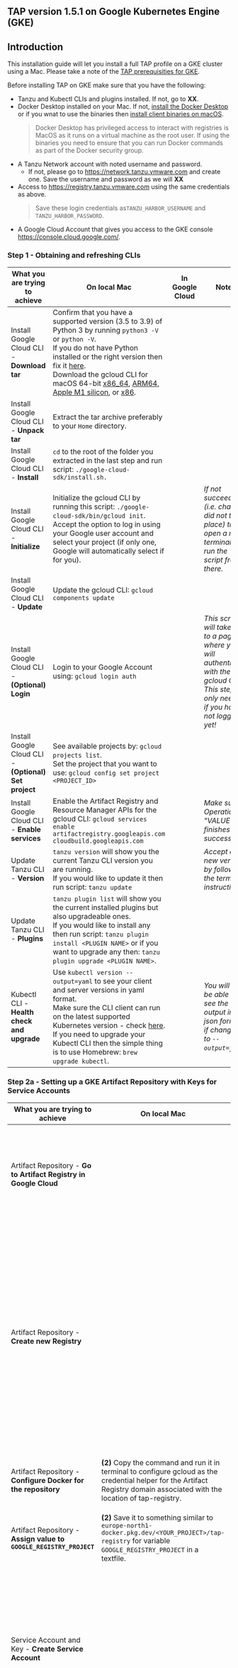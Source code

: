 ## TAP version 1.5.1 on Google Kubernetes Engine (GKE)

## Introduction
This installation guide will let you install a full TAP profile on a GKE cluster using a Mac. Please take a note of the [TAP prerequisities for GKE](https://docs.vmware.com/en/VMware-Tanzu-Application-Platform/1.5/tap/prerequisites.html#:~:text=Google%20Kubernetes%20Engine).

Before installing TAP on GKE make sure that you have the following:
* Tanzu and Kubectl CLIs and plugins installed. If not, go to **XX**.
* Docker Desktop installed on your Mac. If not, [install the Docker Desktop](https://docs.docker.com/desktop/install/mac-install/) or if you wnat to use the binaries then [install client binaries on macOS](https://docs.docker.com/engine/install/binaries/#:~:text=Install%20client%20binaries%20on%20macOS%F0%9F%94%97).
  > Docker Desktop has privileged access to interact with registries is MacOS as it runs on a virtual machine as the root user. If using the binaries you need to ensure that you can run Docker commands as part of the Docker security group.
* A Tanzu Network account with noted username and password.
  - If not, please go to https://network.tanzu.vmware.com and create one. Save the username and password as we will **XX**
* Access to https://registry.tanzu.vmware.com using the same credentials as above.
  > Save these login credentials as`TANZU_HARBOR_USERNAME` and `TANZU_HARBOR_PASSWORD`.
* A Google Cloud Account that gives you access to the GKE console https://console.cloud.google.com/.

### Step 1 - Obtaining and refreshing CLIs
| What you are trying to achieve | On local Mac | In Google Cloud | Notes |
| --- | --- | --- | --- |
| Install Google Cloud CLI - **Download tar** | Confirm that you have a supported version (3.5 to 3.9) of Python 3 by running `python3 -V` or `python -V`.<br />If you do not have Python installed or the right version then fix it [here](https://www.python.org/downloads/).<br />Download the gcloud CLI for macOS 64-bit [x86_64](https://dl.google.com/dl/cloudsdk/channels/rapid/downloads/google-cloud-cli-435.0.1-darwin-x86_64.tar.gz), [ARM64, Apple M1 silicon](https://dl.google.com/dl/cloudsdk/channels/rapid/downloads/google-cloud-cli-435.0.1-darwin-arm.tar.gz), or [x86](https://dl.google.com/dl/cloudsdk/channels/rapid/downloads/google-cloud-cli-435.0.1-darwin-x86.tar.gz). |  |  |
| Install Google Cloud CLI - **Unpack tar** | Extract the tar archive preferably to your `Home` directory. |  |  |
| Install Google Cloud CLI - **Install** | `cd` to the root of the folder you extracted in the last step and run script: `./google-cloud-sdk/install.sh.` |  |  |
| Install Google Cloud CLI - **Initialize** | Initialize the gcloud CLI by running this script: `./google-cloud-sdk/bin/gcloud init`.<br />Accept the option to log in using your Google user account and select your project (if only one, Google will automatically select if for you). |  | *If not succeeding (i.e. changes did not take place) try to open a new terminal and run the script from there.* |
| Install Google Cloud CLI - **Update** | Update the gcloud CLI: `gcloud components update` | | |
| Install Google Cloud CLI - **(Optional) Login** | Login to your Google Account using: `gcloud login auth` | | *This script will take you to a page where you will authenticate with the gcloud CLI!<br />This step is only needed if you have not logged in yet!* |
| Install Google Cloud CLI - **(Optional) Set project** | See available projects by: `gcloud projects list`.<br />Set the project that you want to use: `gcloud config set project <PROJECT_ID>` | | |
| Install Google Cloud CLI - **Enable services** | Enable the Artifact Registry and Resource Manager APIs for the gcloud CLI: `gcloud services enable artifactregistry.googleapis.com cloudbuild.googleapis.com` | | *Make sure Operation "VALUE" finishes successfully.* |
| Update Tanzu CLI - **Version**| `tanzu version` will show you the current Tanzu CLI version you are running.<br />If you would like to update it then run script: `tanzu update`|  | *Accept any new version by following the terminal instructions.* |
| Update Tanzu CLI - **Plugins**| `tanzu plugin list` will show you the current installed plugins but also upgradeable ones.<br />If you would like to install any then run script: `tanzu plugin install <PLUGIN NAME>` or if you want to upgrade any then: `tanzu plugin upgrade <PLUGIN NAME>`.| | |
| Kubectl CLI - **Health check and upgrade** | Use `kubectl version --output=yaml` to see your client and server versions in yaml format.<br />Make sure the CLI client can run on the latest supported Kubernetes version - check [here](https://kubernetes.io/releases/).<br />If you need to upgrade your Kubectl CLI then the simple thing is to use Homebrew: `brew upgrade kubectl`. || *You will also be able to see the output in json format if changing to `--output=json`.* |
  
### Step 2a - Setting up a GKE Artifact Repository with Keys for Service Accounts
| What you are trying to achieve | On local Mac | In Google Cloud | Notes |
| --- | --- | --- | --- |
| Artifact Repository - **Go to Artifact Registry in Google Cloud** | | Go to your [Google Cloud Console](https://console.cloud.google.com/) and search for "Artifact Registry". This reqistry will hold all your repositories. | *Before you start make sure you are in the right project. Check this by the project drop down list in upper left corner.* |
| Artifact Repository - **Create new Registry** | | Click on `CREATE REPOSITORY` and fill in the following:<br />*Name*: tap-registry<br />*Format*: Docker<br />*Mode*: Standard<br />*Location type*: Region >> your region (I am using `europe-north1 (Finland)`<br />*Encryption*: Google-managed encryption key<br />Click on `CREATE`.| *You must create an Artifact Registry Docker repository before you push an image (e.g. TAP) to it.<br /><br />You can confirm the creation in terminal by: `gcloud artifacts repositories list`.*|
| Artifact Repository - **Configure Docker for the repository** | **(2)** Copy the command and run it in terminal to configure gcloud as the credential helper for the Artifact Registry domain associated with the location of tap-registry. | **(1)** Check mark the tap-registry repository and click on `SETUP INSTRUCTIONS`. ||
| Artifact Repository - **Assign value to `GOOGLE_REGISTRY_PROJECT`**| **(2)** Save it to something similar to `europe-north1-docker.pkg.dev/<YOUR_PROJECT>/tap-registry` for variable `GOOGLE_REGISTRY_PROJECT` in a textfile. | **(1)** Open `tap-registry` and copy the path to it. | |
| Service Account and Key - **Create Service Account** || In gcloud console click on the left hand menu and select `IAM & Admin` >> `Service Accounts`.<br />Click on `CREATE SERVICE ACCOUNT`.<br />Give the `Service account name` *tap-service-account* and click on `CREATE AND CONTINUE`.<br /> ||
| Service Account and Key - **Grant IAM roles on the Google Cloud project** || Grant the following service accounts access so that it has permission to complete specific actions on the resources in your project:<br />-*Artifact Registry Administrator*<br />-*Storage Admin*<br />Click on `CONTINUE` and then on `DONE`. ||
| Service Account and Key - **Create `PRIVATE_KEY`** | **(2)** The json file containing your private key will be downloaded to your Mac. Make sure to save it where you can easily find as you will need the content for the next steps. | **(1)** Open the `tap-service-account` that you just created and go to the `KEYS` column and click on `ADD KEY`>`Create new key`.<br />Select ´JSON´ as `Key type` and click on `CREATE`.||

### Step 2b - Setting up a Harbor Repository
| What you are trying to achieve | On local Mac | In Google Cloud | Notes |
| --- | --- | --- | --- |
| xx | `yy` |  | Pay attention to.. |
| xx | `yy` | | bla bla|

### Step 3 - Creating and connecting to a GKE cluster for the TAP image
| What you are trying to achieve | On local Mac | In Google Cloud | Notes |
| --- | --- | --- | --- |
| Create cluster - **Set name and zones** || Go to the upper left menu in your Google Console and click on `Kubernetes` >> `Clusters`. <br />Select a name for the cluster (I use *tap-cluster*).<br />Choose `Location type` >> `Regional` and select your region (*I am using `europe-north1 (Finland)`.Check the `Specify default node locations` and check mark all node zones.<br />Allow GKE to automatically manage the cluster's `control plane version` by checking the `Release channel`. | *If it says that you are about to create a `Autopilot cluster` make sure to switch to a `Standard cluster`.* |
| Create cluster - **Configure node settings** || In the left hand menu click on `default-pool` >> `Nodes`<br />Adjust the Machine configuration by the following:<br />`Series` "E2"<br />`Machine type` "e2-standard-4" (needed TAP resources)<br />Go back to `default-pool` and change the `Number of zones (per node)` under `Size` to "1". ||
| Create cluster - **Add Service Account to Node Pool** ||||
| Create cluster - **Create and connect to cluster** | **(2)** Paste the command in your terminal window and run it.<br />The result will be `kubeconfig entry generated for <YOUR CLUSTER>`. | **(1)** Click on `CREATE` and wait a while till the cluster is up and running.<br />Cross check the details by clicking on the cluster.<br />Open the cluster you just created and click on `CONNECT` and copy the command to access the cluster. | *Once connected to your cluster make sure you locally are in the right context by this command: `kubectl config get-contexts`.* |

### Step 4 - Installing Tanzu Cluster Essentials
| What you are trying to achieve | On local Mac | In Google Cloud | Notes |
| --- | --- | --- | --- |
| Cluster Essentials - **Download file** | Go to the [Tanzu Network](https://network.tanzu.vmware.com/products/tanzu-cluster-essentials/) and if needed accept any EULA (End User License Agreement).<br />Select latest version (here I will be using the v1.5.1 release) and download the .tgz file.<br />Create a folder on your local Mac similar to where you before have created the `tanzu` folder. Name the folder `tanzu-cluster-essentials` and unpack the .tgz file here. |||
| Cluster Essentials - **Install** | `cd` in to the `tanzu-cluster-essentials` folder and run the following to validate the bundle:<br />`export INSTALL_BUNDLE=registry.tanzu.vmware.com/tanzu-cluster-essentials/cluster-essentials-bundle@sha256:<ADD_YOUR_CHECKSUM_HERE>`<br />`export INSTALL_REGISTRY_HOSTNAME=registry.tanzu.vmware.com`<br />`export INSTALL_REGISTRY_USERNAME=TANZU_HARBOR_USERNAME`<br />`export INSTALL_REGISTRY_PASSWORD=TANZU_HARBOR_PASSWORD`<br />`./install.sh --yes` |||
|||||
|||||

